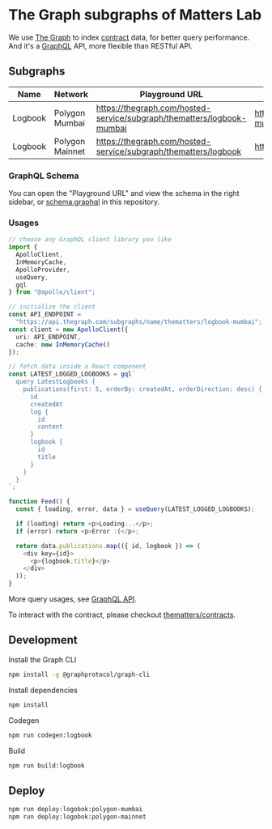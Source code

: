 # The Graph subgraphs of Matters Lab

We use [The Graph](https://thegraph.com/) to index [contract](https://github.com/thematters/contracts) data, for better query performance. And it's a [GraphQL](https://graphql.org/) API, more flexible than RESTful API.

## Subgraphs

| Name    | Network         | Playground URL                                                         | API Endpoint                                                      |
| ------- | --------------- | ---------------------------------------------------------------------- | ----------------------------------------------------------------- |
| Logbook | Polygon Mumbai  | https://thegraph.com/hosted-service/subgraph/thematters/logbook-mumbai | https://api.thegraph.com/subgraphs/name/thematters/logbook-mumbai |
| Logbook | Polygon Mainnet | https://thegraph.com/hosted-service/subgraph/thematters/logbook        | https://api.thegraph.com/subgraphs/name/thematters/logbook        |

### GraphQL Schema

You can open the "Playground URL" and view the schema in the right sidebar, or [schema.graphql](./logbook/schema.graphql) in this repository.

### Usages

```ts
// choose any GraphQL client library you like
import {
  ApolloClient,
  InMemoryCache,
  ApolloProvider,
  useQuery,
  gql
} from "@apollo/client";

// initialize the client
const API_ENDPOINT =
  "https://api.thegraph.com/subgraphs/name/thematters/logbook-mumbai";
const client = new ApolloClient({
  uri: API_ENDPOINT,
  cache: new InMemoryCache()
});

// fetch data inside a React component
const LATEST_LOGGED_LOGBOOKS = gql`
  query LatestLogbooks {
    publications(first: 5, orderBy: createdAt, orderDirection: desc) {
      id
      createdAt
      log {
        id
        content
      }
      logbook {
        id
        title
      }
    }
  }
`;

function Feed() {
  const { loading, error, data } = useQuery(LATEST_LOGGED_LOGBOOKS);

  if (loading) return <p>Loading...</p>;
  if (error) return <p>Error :(</p>;

  return data.publications.map(({ id, logbook }) => (
    <div key={id}>
      <p>{logbook.title}</p>
    </div>
  ));
}
```

More query usages, see [GraphQL API](https://thegraph.com/docs/en/developer/graphql-api).

To interact with the contract, please checkout [thematters/contracts](https://github.com/thematters/contracts).

## Development

Install the Graph CLI

```bash
npm install -g @graphprotocol/graph-cli
```

Install dependencies

```bash
npm install
```

Codegen

```bash
npm run codegen:logbook
```

Build

```bash
npm run build:logbook
```

## Deploy

```bash
npm run deploy:logobok:polygon-mumbai
npm run deploy:logobok:polygon-mainnet
```
